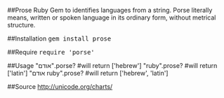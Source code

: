##Prose
Ruby Gem to identifies languages from a string. Porse literally means, written or spoken language in its ordinary form, without metrical structure.

##Installation
<tt>gem install prose</tt>

##Require
<tt>require 'porse'</tt>

##Usage
	"אודם".porse? #will return ['hebrew']
	"ruby".prose? #will return ['latin']
	"אודם ruby".prose? #will return ['hebrew', 'latin']

##Source
http://unicode.org/charts/